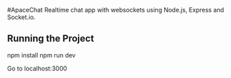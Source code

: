 #ApaceChat
Realtime chat app with websockets using Node.js, Express and Socket.io.

## Running the Project

npm install
npm run dev

Go to localhost:3000
